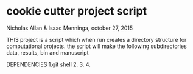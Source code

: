 # cookie cutter project script
Nicholas Allan & Isaac Menninga, october 27, 2015 


THIS project is a script which when run creates a directory structure for computational projects.
 	the script will make the following subdirectories data, results, bin and manuscript

DEPENDENCIES 
1.git shell
2.
3.
4.
